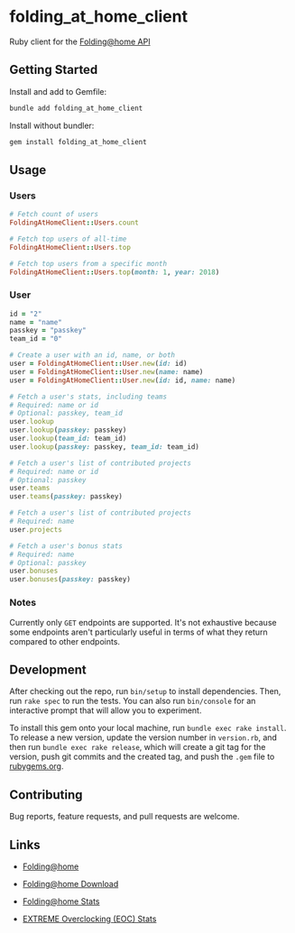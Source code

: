 # folding_at_home_client

Ruby client for the [Folding@home API](https://api.foldingathome.org)

## Getting Started

Install and add to Gemfile:

```bash
bundle add folding_at_home_client
```

Install without bundler:

```bash
gem install folding_at_home_client
```

## Usage

### Users

```ruby
# Fetch count of users
FoldingAtHomeClient::Users.count

# Fetch top users of all-time
FoldingAtHomeClient::Users.top

# Fetch top users from a specific month
FoldingAtHomeClient::Users.top(month: 1, year: 2018)
```

### User

```ruby
id = "2"
name = "name"
passkey = "passkey"
team_id = "0"

# Create a user with an id, name, or both
user = FoldingAtHomeClient::User.new(id: id)
user = FoldingAtHomeClient::User.new(name: name)
user = FoldingAtHomeClient::User.new(id: id, name: name)

# Fetch a user's stats, including teams
# Required: name or id
# Optional: passkey, team_id
user.lookup
user.lookup(passkey: passkey)
user.lookup(team_id: team_id)
user.lookup(passkey: passkey, team_id: team_id)

# Fetch a user's list of contributed projects
# Required: name or id
# Optional: passkey
user.teams
user.teams(passkey: passkey)

# Fetch a user's list of contributed projects
# Required: name
user.projects

# Fetch a user's bonus stats
# Required: name
# Optional: passkey
user.bonuses
user.bonuses(passkey: passkey)
```

### Notes

Currently only `GET` endpoints are supported. It's not exhaustive because some endpoints aren't particularly useful in terms of what they return compared to other endpoints.

## Development

After checking out the repo, run `bin/setup` to install dependencies. Then, run `rake spec` to run the tests. You can also run `bin/console` for an interactive prompt that will allow you to experiment.

To install this gem onto your local machine, run `bundle exec rake install`. To release a new version, update the version number in `version.rb`, and then run `bundle exec rake release`, which will create a git tag for the version, push git commits and the created tag, and push the `.gem` file to [rubygems.org](https://rubygems.org).

## Contributing

Bug reports, feature requests, and pull requests are welcome.

## Links

- [Folding@home](https://foldingathome.org)

- [Folding@home Download](https://foldingathome.org/start-folding)

- [Folding@home Stats](https://stats.foldingathome.org)

- [EXTREME Overclocking (EOC) Stats](https://folding.extremeoverclocking.com/aggregate_summary.php)
